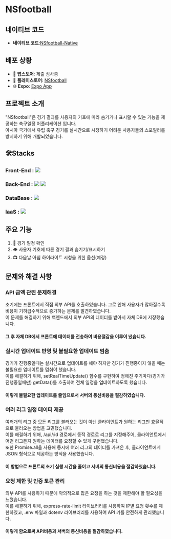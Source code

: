 # NSfootball

## 네이티브 코드
- **네이티브 코드**:[NSfootball-Native](https://github.com/ksaw1228/NSfootball-native)

## 배포 상황

- :apple: **앱스토어**: 제출 심사중
- :iphone: **플레이스토어**: [NSfootball](https://play.google.com/store/apps/details?id=com.dnals528.NSfootball)
- :globe_with_meridians: **Expo**: [Expo App](https://expo.dev/@dnals528/NSfootball)

## 프로젝트 소개

"NSfootball"은 경기 결과를 사용자의 기호에 따라 숨기거나 표시할 수 있는 기능을 제공하는 축구일정 어플리케이션 입니다.<br>
아시아 국가에서 유럽 축구 경기를 실시간으로 시청하기 어려운 사용자들의 스포일러를 방지하기 위해 개발되었습니다.

## 🛠️Stacks

### Front-End : <img src="https://img.shields.io/badge/react_native-%2320232a.svg?style=for-the-badge&logo=react&logoColor=%2361DAFB"/>&nbsp;
### Back-End :  <img src="https://img.shields.io/badge/ES6+-F7DF1E?style=for-the-badge&logo=javascript&logoColor=white"/>&nbsp;<img src="https://img.shields.io/badge/express.js-%23404d59.svg?style=for-the-badge&logo=express&logoColor=%2361DAFB"/>&nbsp;
### DataBase : <img src="https://img.shields.io/badge/MongoDB-%234ea94b.svg?style=for-the-badge&logo=mongodb&logoColor=white"/>&nbsp;
### IaaS : <img src="https://img.shields.io/badge/GoogleCloud-%234285F4.svg?style=for-the-badge&logo=google-cloud&logoColor=white"/>&nbsp;

## 주요 기능

1. :calendar: 경기 일정 확인
2. :eye: 사용자 기호에 따른 경기 결과 숨기기/표시하기
3. :tv: 다음날 아침 하이라이트 시청을 위한 옵션(예정)

## 문제와 해결 사항
### API 금액 관련 문제해결
초기에는 프론트에서 직접 외부 API를 호출하였습니다. 그로 인해 사용자가 많아질수록 비용이 기하급수적으로 증가하는 문제를 발견하였습니다.<br>
이 문제를 해결하기 위해 백엔드에서 외부 API의 데이터를 받아서 자체 DB에 저장했습니다.<br>
#### 그 후 자체 DB에서 프론트에 데이터를 전송하여 비용절감을 이루어 냈습니다.
### 실시간 업데이트 반영 및 불필요한 업데이트 멈춤
경기가 진행중일때는 실시간으로 업데이트를 해야 하지만 경기가 진행중이지 않을 때는 불필요한 업데이트를 멈춰야 했습니다.<br>
이를 해결하기 위해, setRealTimeUpdate() 함수를 구현하여 정해진 주기마다(경기가 진행중일때만) getData()를 호출하여 전체 일정을 업데이트하도록 했습니다.<br>
#### 이렇게 불필요한 업데이트를 줄임으로서 서버의 통신비용을 절감하였습니다.
### 여러 리그 일정 데이터 제공
여러개의 리그 중 모든 리그를 불러오는 것이 아닌 클라이언트가 원하는 리그만 효율적으로 불러오는 방법을 고민했습니다.<br>
이를 해결하기 위해, /api/:id 경로에서 동적 경로로 리그를 지정해주어, 클라이언트에서 어떤 리그든지 원하는 데이터를 요청할 수 있게 구현했습니다.<br>
또한 Promise.all을 사용해 동시에 여러 리그의 데이터를 가져온 후, 클라이언트에게 JSON 형식으로 제공하는 방식을 사용했습니다.
#### 이 방법으로 프론트의 초기 실행 시간을 줄이고 서버의 통신비용을 절감하였습니다.
### 요청 제한 및 인증 토큰 관리
외부 API를 사용하기 때문에 악의적으로 많은 요청을 하는 것을 제한해야 할 필요성을 느꼈습니다.<br>
이를 해결하기 위해, express-rate-limit 라이브러리를 사용하여 IP별 요청 횟수를 제한하였고, .env 파일과 dotenv 라이브러리를 사용하여 API 키를 안전하게 관리했습니다.<br>
#### 이렇게 함으로써 API비용과 서버의 통신비용을 절감하였습니다.


